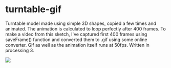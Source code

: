 # turntable-gif
Turntable model made using simple 3D shapes, copied a few times and animated. The animation is calculated to loop perfectly after 400 frames. To make a video from this sketch, I've captured first 400 frames using saveFrame() function and converted them to .gif using some online converter. Gif as well as the animation itself runs at 50fps. Written in processing 3.

![](https://github.com/bartkrak/open-soruce-visualizers/blob/main/turntable_gif/final.gif)
